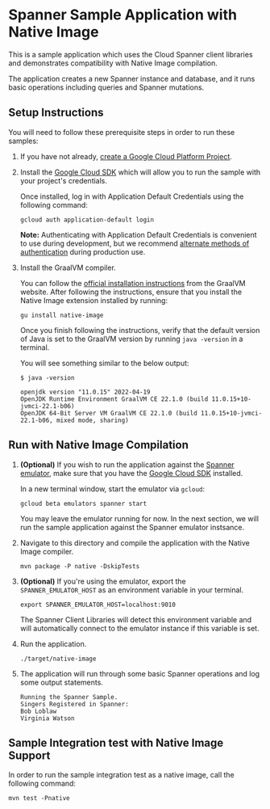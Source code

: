 # Spanner Sample Application with Native Image

This is a sample application which uses the Cloud Spanner client libraries and demonstrates compatibility with Native Image compilation.

The application creates a new Spanner instance and database, and it runs basic operations including queries and Spanner mutations.

## Setup Instructions

You will need to follow these prerequisite steps in order to run these samples:

1. If you have not already, [create a Google Cloud Platform Project](https://cloud.google.com/resource-manager/docs/creating-managing-projects#creating_a_project).

2. Install the [Google Cloud SDK](https://cloud.google.com/sdk/) which will allow you to run the sample with your project's credentials.

   Once installed, log in with Application Default Credentials using the following command:

    ```
    gcloud auth application-default login
    ```

   **Note:** Authenticating with Application Default Credentials is convenient to use during development, but we recommend [alternate methods of authentication](https://cloud.google.com/docs/authentication/production) during production use.

3. Install the GraalVM compiler.

   You can follow the [official installation instructions](https://www.graalvm.org/docs/getting-started-with-graalvm/#install-graalvm) from the GraalVM website.
   After following the instructions, ensure that you install the Native Image extension installed by running:

    ```
    gu install native-image
    ```

   Once you finish following the instructions, verify that the default version of Java is set to the GraalVM version by running `java -version` in a terminal.

   You will see something similar to the below output:

    ```
    $ java -version
   
   openjdk version "11.0.15" 2022-04-19
   OpenJDK Runtime Environment GraalVM CE 22.1.0 (build 11.0.15+10-jvmci-22.1-b06)
   OpenJDK 64-Bit Server VM GraalVM CE 22.1.0 (build 11.0.15+10-jvmci-22.1-b06, mixed mode, sharing)

    ```
## Run with Native Image Compilation

1. **(Optional)** If you wish to run the application against the [Spanner emulator](https://cloud.google.com/spanner/docs/emulator), make sure that you have the [Google Cloud SDK](https://cloud.google.com/sdk) installed.

   In a new terminal window, start the emulator via `gcloud`:

    ```
    gcloud beta emulators spanner start
    ```

   You may leave the emulator running for now.
   In the next section, we will run the sample application against the Spanner emulator instsance.

2. Navigate to this directory and compile the application with the Native Image compiler.

    ```
    mvn package -P native -DskipTests
    ```

3. **(Optional)** If you're using the emulator, export the `SPANNER_EMULATOR_HOST` as an environment variable in your terminal.

    ```
    export SPANNER_EMULATOR_HOST=localhost:9010
    ``` 

   The Spanner Client Libraries will detect this environment variable and will automatically connect to the emulator instance if this variable is set.

4. Run the application.

    ```
    ./target/native-image
    ```

5. The application will run through some basic Spanner operations and log some output statements.

    ```
    Running the Spanner Sample.
    Singers Registered in Spanner:
    Bob Loblaw
    Virginia Watson
    ```

## Sample Integration test with Native Image Support

In order to run the sample integration test as a native image, call the following command:

   ```
   mvn test -Pnative
   ```
